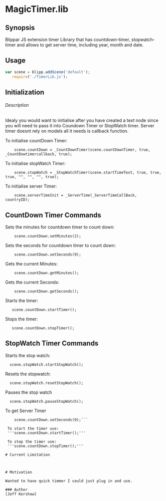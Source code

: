 # MagicTimer.lib

## Synopsis
Blippar JS extension timer Library that has countdown-timer, stopwatch-timer and allows to get server time, including year, month and date.

## Usage
```JavaScript
var scene = blipp.addScene('default');
   require('./TimerLib.js');
```  
## Initialization

###### Description
Idealy you would want to initialise after you have created a text node since you will need to pass it into Coundown Timer or StopWatch timer. Server timer doesnt rely on models all it needs is callback function.

 To initialise countDown Timer:
```
    scene.countDown = _CountDownTimer(scene.countDownTimer, true, _CountDowtimercallback, true);
```
To initialise stopWatch Timer:
```
    scene.stopWatch = _StopWatchTimer(scene.startTimeText, true, true, true, "", "", "", true);
```
To initialise server Timer:
```
    scene.serverTimeInit = _ServerTime(_ServerTimeCallBack, countryID);
```

## CountDown Timer Commands

Sets the minutes for countdown timer to count down:
```
    scene.countDown.setMinutes(2);
```
Sets the seconds for countdown timer to count down:
```
    scene.countDown.setSeconds(9);
```
Gets the current Minutes:
```
    scene.countDown.getMinutes();
```
Gets the current Seconds:
```
    scene.countDown.getSeconds();
```
Starts the timer:
```
   scene.countDown.startTimer();
```
Stops the timer:
```
   scene.countDown.stopTimer();
```
## StopWatch Timer Commands

Starts the stop watch:
```
  scene.stopWatch.startStopWatch();
```
Resets the stopwatch:
```
  scene.stopWatch.resetStopWatch();

```
Pauses the stop watch
```
  scene.stopWatch.pauseStopWatch();
```


To get Server Timer
``` scene.countDown.setMinutes(2);
    scene.countDown.setSeconds(9);```
    
 To start the timer use:
 '''scene.countDown.startTimer();'''
 
 To stop the timer use:
 '''scene.countDown.stopTimer();'''

# Current Limitation



# Motivation

Wanted to have quick timmer I could just plug in and use.

### Author
[Jeff Kershaw]
